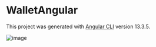 # WalletAngular

This project was generated with [Angular CLI](https://github.com/angular/angular-cli) version 13.3.5.

![image](https://user-images.githubusercontent.com/94851836/178165521-f957ac9a-a9ad-4af0-adca-504b029743c9.png)

